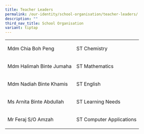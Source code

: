 ```yaml
---
title: Teacher Leaders
permalink: /our-identity/school-organisation/teacher-leaders/
description: ""
third_nav_title: School Organisation
variant: tiptap
---
```

<table style="minWidth: 50px">
<colgroup>
<col>
<col>
</colgroup>
<tbody>
<tr>
<td rowspan="1" colspan="1">
<p>Mdm Chia Boh Peng</p>
</td>
<td rowspan="1" colspan="1">
<p>ST Chemistry</p>
</td>
</tr>
<tr>
<td rowspan="1" colspan="1">
<p>Mdm Halimah Binte Jumaha</p>
</td>
<td rowspan="1" colspan="1">
<p>ST Mathematics</p>
</td>
</tr>
<tr>
<td rowspan="1" colspan="1">
<p>Mdm Nadiah Binte Khamis</p>
</td>
<td rowspan="1" colspan="1">
<p>ST English</p>
</td>
</tr>
<tr>
<td rowspan="1" colspan="1">
<p>Ms Arnita Binte Abdullah</p>
</td>
<td rowspan="1" colspan="1">
<p>ST Learning Needs</p>
</td>
</tr>
<tr>
<td rowspan="1" colspan="1">
<p>Mr Feraj S/O Amzah</p>
</td>
<td rowspan="1" colspan="1">
<p>ST Computer Applications</p>
</td>
</tr>
</tbody>
</table>
<p></p>